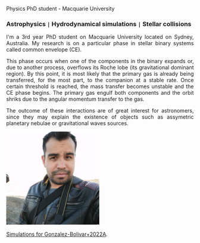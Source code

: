 

Physics PhD student - Macquarie University

### Astrophysics <code>&#124;</code> Hydrodynamical simulations <code>&#124;</code> Stellar collisions

<p style="text-align: justify">I'm a 3rd year PhD student on Macquarie University located on Sydney, Australia. My research is on a particular phase in stellar binary systems called common envelope (CE).</p>


<p style="text-align: justify">This phase occurs when one of the components in the binary expands or, due to another process, overflows its Roche lobe (its gravitational dominant region). By this point, it is most likely that the primary gas is already being transferred, for the most part, to the companion at a stable rate. Once certain threshold is reached, the mass transfer becomes unstable and the CE phase begins. The primary gas engulf both components and the orbit shriks due to the angular momentum transfer to the gas.</p> 


<p style="text-align: justify">The outcome of these interactions are of great interest for astronomers, since they may explain the existence of objects such as assymetric planetary nebulae or gravitational waves sources.</p>

<img src="photo.jpeg" alt="Me" width="250"/>

[Simulations for Gonzalez-Bolivar+2022A](./2msun-tp-agb.html).

